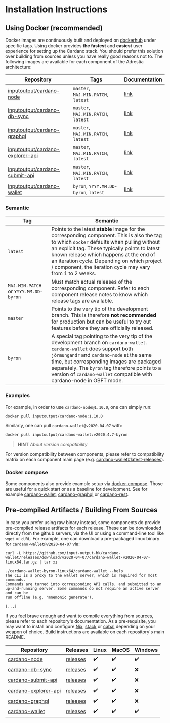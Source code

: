 Installation Instructions
=========================

## Using Docker (recommended)

Docker images are continuously built and deployed on [dockerhub](https://hub.docker.com/u/inputoutput) under specific tags. Using docker provides **the fastest** and **easiest** user experience for setting up the Cardano stack. You should prefer this solution over building from sources unless you have really good reasons not to. The following images are available for each component of the Adrestia architecture:

| Repository                                                                                                    | Tags                                  | Documentation                                                                                |
|---------------------------------------------------------------------------------------------------------------|---------------------------------------|----------------------------------------------------------------------------------------------|
| [inputoutput/cardano-node](https://hub.docker.com/r/inputoutput/cardano-node)                                 | `master`, `MAJ.MIN.PATCH`, `latest`   | [link](https://github.com/input-output-hk/cardano-node/blob/master/nix/docker.nix#L1-L25)    |
| [inputoutput/cardano-db-sync](https://hub.docker.com/r/inputoutput/cardano-db-syncnputoutput-cardano-db-sync) | `master`, `MAJ.MIN.PATCH`, `latest`   | [link](https://github.com/input-output-hk/cardano-db-sync/blob/master/nix/docker.nix#L1-L35) |
| [inputoutput/cardano-graphql](https://hub.docker.com/r/inputoutput/cardano-graphql)                           | `master`, `MAJ.MIN.PATCH`, `latest`   | [link](https://github.com/input-output-hk/cardano-graphql/wiki/Docker)                       |
| [inputoutput/cardano-explorer-api](https://hub.docker.com/r/inputoutput/cardano-explorer-api)                 | `master`, `MAJ.MIN.PATCH`, `latest`   | [link](https://github.com/input-output-hk/cardano-rest/wiki/Docker)                          |
| [inputoutput/cardano-submit-api](https://hub.docker.com/r/inputoutput/cardano-submit-api)                     | `master`, `MAJ.MIN.PATCH`, `latest`   | [link](https://github.com/input-output-hk/cardano-rest/wiki/Docker)                          |
| [inputoutput/cardano-wallet](https://hub.docker.com/r/inputoutput/cardano-wallet)                             | `byron`, `YYYY.MM.DD-byron`, `latest` | [link](https://github.com/input-output-hk/cardano-wallet/wiki/Docker)                        |

### Semantic

| Tag                                   | Semantic                                                                                                                                                                                                                                                                                                                                            |
|---------------------------------------|-----------------------------------------------------------------------------------------------------------------------------------------------------------------------------------------------------------------------------------------------------------------------------------------------------------------------------------------------------|
| `latest`                              | Points to the latest __stable__ image for the corresponding component. This is also the tag to which `docker` defaults when pulling without an explicit tag. These typically points to latest known release which happens at the end of an iteration cycle. Depending on which project / component, the iteration cycle may vary from 1 to 2 weeks. |
| `MAJ.MIN.PATCH` or `YYYY.MM.DD-byron` | Must match actual releases of the corresponding component. Refer to each component release notes to know which release tags are available.                                                                                                                                                                                                          |
| `master`                              | Points to the very tip of the development branch. This is therefore __not recommended__ for production but can be useful to try out features before they are officially released.                                                                                                                                                                   |
| `byron`                               | A special tag pointing to the very tip of the development branch on `cardano-wallet`. `cardano-wallet` does support both `jörmungandr` and `cardano-node` at the same time, but corresponding images are packaged separately. The `byron` tag therefore points to a version of `cardano-wallet` compatible with cardano-node in OBFT mode.          |

### Examples

For example, in order to use `cardano-node@1.10.0`, one can simply run:

```
docker pull inputoutput/cardano-node:1.10.0
```

Similarly, one can pull `cardano-wallet@v2020-04-07` with:

```
docker pull inputoutput/cardano-wallet:v2020.4.7-byron
```

> **HINT**  _About version compatibility_

For version compatibility between components, please refer to compatibility matrix on each component main page (e.g. [cardano-wallet#latest-releases](https://github.com/input-output-hk/cardano-wallet#latest-releases)).

### Docker compose

Some components also provide example setup via [docker-compose](https://docs.docker.com/compose/). Those are useful for a quick start or as a baseline for development. See for example [cardano-wallet](https://github.com/input-output-hk/cardano-wallet/blob/master/docker-compose.yml), [cardano-graphql](https://github.com/input-output-hk/cardano-graphql/blob/master/docker-compose.yml) or [cardano-rest](https://github.com/input-output-hk/cardano-rest/blob/master/docker-compose.yml).

## Pre-compiled Artifacts / Building From Sources

In case you prefer using raw binary instead, some components do provide pre-compiled release artifacts for each release. These can be downloaded directly from the github servers, via the UI or using a command-line tool like `wget` or `cURL`. For example, one can download a pre-packaged linux binary for `cardano-wallet@v2020-04-07` via:

```
curl -L https://github.com/input-output-hk/cardano-wallet/releases/download/v2020-04-07/cardano-wallet-v2020-04-07-linux64.tar.gz | tar xz

./cardano-wallet-byron-linux64/cardano-wallet --help
The CLI is a proxy to the wallet server, which is required for most commands.
Commands are turned into corresponding API calls, and submitted to an
up-and-running server. Some commands do not require an active server and can be
run offline (e.g. 'mnemonic generate').

[...]
```

If you feel brave enough and want to compile everything from sources, please refer to each repository's documentation. As a pre-requisite, you may want to install and configure [Nix](https://nixos.org/), [stack](https://docs.haskellstack.org/en/stable/README/) or [cabal](https://www.haskell.org/cabal/) depending on your weapon of choice. Build instructions are available on each repository's main README.

Repository                                                              | Releases                                                                | Linux | MacOS | Windows
------------------------------------------------------------------------|-------------------------------------------------------------------------|-------|-------|--------
[cardano-node](https://github.com/input-output-hk/cardano-node)         | [releases](https://github.com/input-output-hk/cardano-node/releases)    | ✔️     | ✔️     | ✔️
[cardano-db-sync](https://github.com/input-output-hk/cardano-db-sync)   | [releases](https://github.com/input-output-hk/cardano-db-sync/releases) | ✔️     | ✔️     | ❌
[cardano-submit-api](https://github.com/input-output-hk/cardano-rest)   | [releases](https://github.com/input-output-hk/cardano-rest/releases)    | ✔️     | ✔️     | ❌
[cardano-explorer-api](https://github.com/input-output-hk/cardano-rest) | [releases](https://github.com/input-output-hk/cardano-rest/releases)    | ✔️     | ✔️     | ❌
[cardano-graphql](https://github.com/input-output-hk/cardano-graphql)   | [releases](https://github.com/input-output-hk/cardano-graphql/releases) | ✔️     | ✔️     | ❌
[cardano-wallet](https://github.com/input-output-hk/cardano-wallet)     | [releases](https://github.com/input-output-hk/cardano-wallet/releases)  | ✔️     | ✔️     | ✔️
